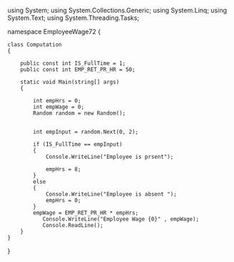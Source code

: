 using System;
using System.Collections.Generic;
using System.Linq;
using System.Text;
using System.Threading.Tasks;

namespace EmployeeWage72
{
    
    class Computation
    { 
        
        public const int IS_FullTime = 1;
        public const int EMP_RET_PR_HR = 50;

        static void Main(string[] args)
        {
            
            int empHrs = 0;
            int empWage = 0;
            Random random = new Random();

            
            int empInput = random.Next(0, 2);
            
            if (IS_FullTime == empInput)
            {
                Console.WriteLine("Employee is prsent");
                
                empHrs = 8;
            }
            else
            {
                Console.WriteLine("Employee is absent ");
                empHrs = 0;
            }
            empWage = EMP_RET_PR_HR * empHrs;
               Console.WriteLine("Employee Wage {0}" , empWage);
               Console.ReadLine();
        }
    }
}
